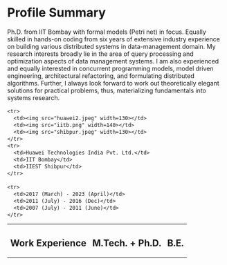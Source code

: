 # Profile Summary

Ph.D. from IIT Bombay with formal models (Petri net) in focus. Equally skilled in hands-on coding from six years of extensive industry experience on building various distributed systems in data-management domain. My research interests broadly lie in the area of query processing and optimization aspects of data management systems. I am also experienced and equally interested in concurrent programming models, model driven engineering, architectural refactoring, and formulating distributed algorithms. Further, I always look forward to work out theoretically elegant solutions for
practical problems, thus, materializing fundamentals into systems research.


<style>
  table td {
    border: none !important;
  }
</style>
<table>
  <tbody>
    <tr>
      <td><h2>Work Experience</h2></td>
      <td><h2>M.Tech. + Ph.D.</h2></td>
      <td><h2>B.E.</h2></td>
    </tr>
    
    <tr>
      <td><img src="huawei2.jpeg" width=130></td>
      <td><img src="iitb.png" width=140></td>
      <td><img src="shibpur.jpeg" width=130></td>
    </tr>
    <tr>
      <td>Huawei Technologies India Pvt. Ltd.</td>
      <td>IIT Bombay</td>
      <td>IIEST Shibpur</td>
    </tr>
    
    <tr>
      <td>2017 (March) - 2023 (April)</td>
      <td>2011 (July) - 2016 (Dec)</td>
      <td>2007 (July) - 2011 (June)</td>
    </tr>
  </tbody>
</table>
